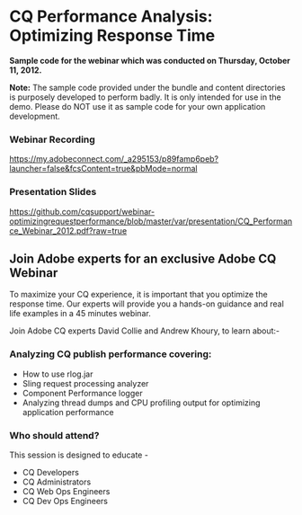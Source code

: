 CQ Performance Analysis: Optimizing Response Time
====================================

**Sample code for the webinar which was conducted on Thursday, October 11, 2012.**

**Note:** The sample code provided under the bundle and content directories is purposely developed to perform badly.  It is only intended for use in the demo.  Please do NOT use it as sample code for your own application development.

### Webinar Recording
https://my.adobeconnect.com/_a295153/p89famp6peb?launcher=false&fcsContent=true&pbMode=normal

### Presentation Slides
https://github.com/cqsupport/webinar-optimizingrequestperformance/blob/master/var/presentation/CQ_Performance_Webinar_2012.pdf?raw=true

Join Adobe experts for an exclusive Adobe CQ Webinar
------------------------------------
 
To maximize your CQ experience, it is important that you optimize the response time. Our experts will provide you a hands-on guidance and real life examples in a 45 minutes webinar.

Join Adobe CQ experts David Collie and Andrew Khoury, to learn about:-

### Analyzing CQ publish performance covering:

* How to use rlog.jar
* Sling request processing analyzer
* Component Performance logger
* Analyzing thread dumps and CPU profiling output for optimizing application performance


### Who should attend?

This session is designed to educate -

* CQ Developers
* CQ Administrators
* CQ Web Ops Engineers
* CQ Dev Ops Engineers
